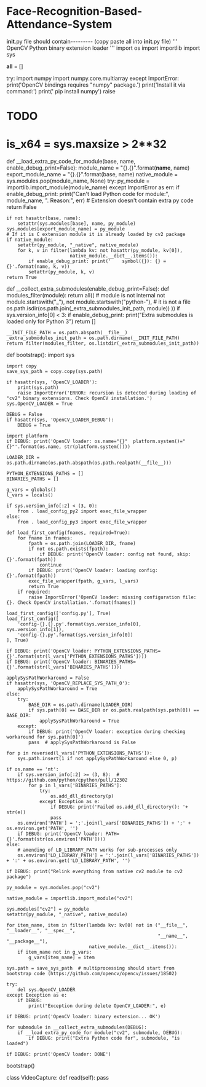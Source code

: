 # Face-Recognition-Based-Attendance-System
__init__.py file should contain--------- (copy paste all into __init__.py file)
'''
OpenCV Python binary extension loader
'''
import os
import importlib
import sys

__all__ = []

try:
    import numpy
    import numpy.core.multiarray
except ImportError:
    print('OpenCV bindings requires "numpy" package.')
    print('Install it via command:')
    print('    pip install numpy')
    raise

# TODO
# is_x64 = sys.maxsize > 2**32


def __load_extra_py_code_for_module(base, name, enable_debug_print=False):
    module_name = "{}.{}".format(__name__, name)
    export_module_name = "{}.{}".format(base, name)
    native_module = sys.modules.pop(module_name, None)
    try:
        py_module = importlib.import_module(module_name)
    except ImportError as err:
        if enable_debug_print:
            print("Can't load Python code for module:", module_name,
                  ". Reason:", err)
        # Extension doesn't contain extra py code
        return False

    if not hasattr(base, name):
        setattr(sys.modules[base], name, py_module)
    sys.modules[export_module_name] = py_module
    # If it is C extension module it is already loaded by cv2 package
    if native_module:
        setattr(py_module, "_native", native_module)
        for k, v in filter(lambda kv: not hasattr(py_module, kv[0]),
                           native_module.__dict__.items()):
            if enable_debug_print: print('    symbol({}): {} = {}'.format(name, k, v))
            setattr(py_module, k, v)
    return True


def __collect_extra_submodules(enable_debug_print=False):
    def modules_filter(module):
        return all((
             # module is not internal
             not module.startswith("_"),
             not module.startswith("python-"),
             # it is not a file
             os.path.isdir(os.path.join(_extra_submodules_init_path, module))
        ))
    if sys.version_info[0] < 3:
        if enable_debug_print:
            print("Extra submodules is loaded only for Python 3")
        return []

    __INIT_FILE_PATH = os.path.abspath(__file__)
    _extra_submodules_init_path = os.path.dirname(__INIT_FILE_PATH)
    return filter(modules_filter, os.listdir(_extra_submodules_init_path))


def bootstrap():
    import sys

    import copy
    save_sys_path = copy.copy(sys.path)

    if hasattr(sys, 'OpenCV_LOADER'):
        print(sys.path)
        raise ImportError('ERROR: recursion is detected during loading of "cv2" binary extensions. Check OpenCV installation.')
    sys.OpenCV_LOADER = True

    DEBUG = False
    if hasattr(sys, 'OpenCV_LOADER_DEBUG'):
        DEBUG = True

    import platform
    if DEBUG: print('OpenCV loader: os.name="{}"  platform.system()="{}"'.format(os.name, str(platform.system())))

    LOADER_DIR = os.path.dirname(os.path.abspath(os.path.realpath(__file__)))

    PYTHON_EXTENSIONS_PATHS = []
    BINARIES_PATHS = []

    g_vars = globals()
    l_vars = locals()

    if sys.version_info[:2] < (3, 0):
        from . load_config_py2 import exec_file_wrapper
    else:
        from . load_config_py3 import exec_file_wrapper

    def load_first_config(fnames, required=True):
        for fname in fnames:
            fpath = os.path.join(LOADER_DIR, fname)
            if not os.path.exists(fpath):
                if DEBUG: print('OpenCV loader: config not found, skip: {}'.format(fpath))
                continue
            if DEBUG: print('OpenCV loader: loading config: {}'.format(fpath))
            exec_file_wrapper(fpath, g_vars, l_vars)
            return True
        if required:
            raise ImportError('OpenCV loader: missing configuration file: {}. Check OpenCV installation.'.format(fnames))

    load_first_config(['config.py'], True)
    load_first_config([
        'config-{}.{}.py'.format(sys.version_info[0], sys.version_info[1]),
        'config-{}.py'.format(sys.version_info[0])
    ], True)

    if DEBUG: print('OpenCV loader: PYTHON_EXTENSIONS_PATHS={}'.format(str(l_vars['PYTHON_EXTENSIONS_PATHS'])))
    if DEBUG: print('OpenCV loader: BINARIES_PATHS={}'.format(str(l_vars['BINARIES_PATHS'])))

    applySysPathWorkaround = False
    if hasattr(sys, 'OpenCV_REPLACE_SYS_PATH_0'):
        applySysPathWorkaround = True
    else:
        try:
            BASE_DIR = os.path.dirname(LOADER_DIR)
            if sys.path[0] == BASE_DIR or os.path.realpath(sys.path[0]) == BASE_DIR:
                applySysPathWorkaround = True
        except:
            if DEBUG: print('OpenCV loader: exception during checking workaround for sys.path[0]')
            pass  # applySysPathWorkaround is False

    for p in reversed(l_vars['PYTHON_EXTENSIONS_PATHS']):
        sys.path.insert(1 if not applySysPathWorkaround else 0, p)

    if os.name == 'nt':
        if sys.version_info[:2] >= (3, 8):  # https://github.com/python/cpython/pull/12302
            for p in l_vars['BINARIES_PATHS']:
                try:
                    os.add_dll_directory(p)
                except Exception as e:
                    if DEBUG: print('Failed os.add_dll_directory(): '+ str(e))
                    pass
        os.environ['PATH'] = ';'.join(l_vars['BINARIES_PATHS']) + ';' + os.environ.get('PATH', '')
        if DEBUG: print('OpenCV loader: PATH={}'.format(str(os.environ['PATH'])))
    else:
        # amending of LD_LIBRARY_PATH works for sub-processes only
        os.environ['LD_LIBRARY_PATH'] = ':'.join(l_vars['BINARIES_PATHS']) + ':' + os.environ.get('LD_LIBRARY_PATH', '')

    if DEBUG: print("Relink everything from native cv2 module to cv2 package")

    py_module = sys.modules.pop("cv2")

    native_module = importlib.import_module("cv2")

    sys.modules["cv2"] = py_module
    setattr(py_module, "_native", native_module)

    for item_name, item in filter(lambda kv: kv[0] not in ("__file__", "__loader__", "__spec__",
                                                           "__name__", "__package__"),
                                  native_module.__dict__.items()):
        if item_name not in g_vars:
            g_vars[item_name] = item

    sys.path = save_sys_path  # multiprocessing should start from bootstrap code (https://github.com/opencv/opencv/issues/18502)

    try:
        del sys.OpenCV_LOADER
    except Exception as e:
        if DEBUG:
            print("Exception during delete OpenCV_LOADER:", e)

    if DEBUG: print('OpenCV loader: binary extension... OK')

    for submodule in __collect_extra_submodules(DEBUG):
        if __load_extra_py_code_for_module("cv2", submodule, DEBUG):
            if DEBUG: print("Extra Python code for", submodule, "is loaded")

    if DEBUG: print('OpenCV loader: DONE')


bootstrap()


class VideoCapture:
    def read(self):
        pass
